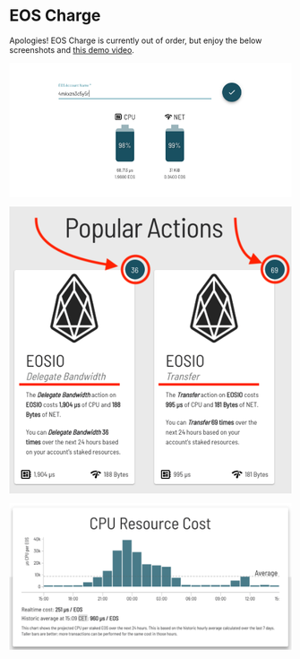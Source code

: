 # EOS Charge

Apologies! EOS Charge is currently out of order, but enjoy the below screenshots and [this demo video](https://www.youtube.com/watch?v=MS9BkH6OAXI).

![Image of AccountView](/img/eos_charge_account.png)

![Image of PopActions](/img/eos_charge_pop.png)

![Image of HourlyChart](/img/eoscharge_chart.png)
